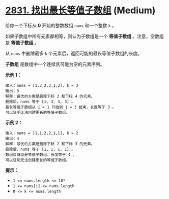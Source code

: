 # [2831. 找出最长等值子数组][link] (Medium)

[link]: https://leetcode.cn/problems/find-the-longest-equal-subarray/

给你一个下标从 **0** 开始的整数数组 `nums` 和一个整数 `k` 。

如果子数组中所有元素都相等，则认为子数组是一个 **等值子数组** 。注意，空数组是 **等值子数组** 。

从 `nums` 中删除最多 `k` 个元素后，返回可能的最长等值子数组的长度。

**子数组** 是数组中一个连续且可能为空的元素序列。

**示例 1：**

```
输入：nums = [1,3,2,3,1,3], k = 3
输出：3
解释：最优的方案是删除下标 2 和下标 4 的元素。
删除后，nums 等于 [1, 3, 3, 3] 。
最长等值子数组从 i = 1 开始到 j = 3 结束，长度等于 3 。
可以证明无法创建更长的等值子数组。
```

**示例 2：**

```
输入：nums = [1,1,2,2,1,1], k = 2
输出：4
解释：最优的方案是删除下标 2 和下标 3 的元素。
删除后，nums 等于 [1, 1, 1, 1] 。
数组自身就是等值子数组，长度等于 4 。
可以证明无法创建更长的等值子数组。
```

**提示：**

- `1 <= nums.length <= 10⁵`
- `1 <= nums[i] <= nums.length`
- `0 <= k <= nums.length`
